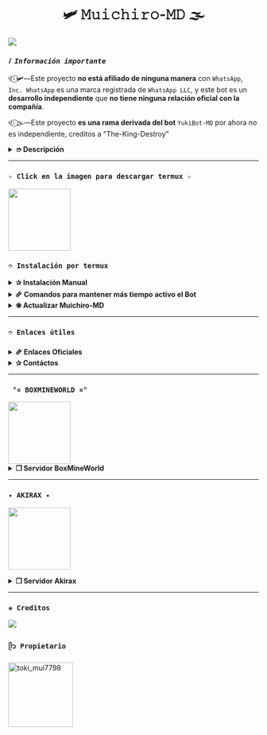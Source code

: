 <h1 align="center">🛩️ 𝙼𝚞𝚒𝚌𝚑𝚒𝚛𝚘-𝙼𝙳 🌫️</h1>

<img src= "https://files.catbox.moe/yosw7q.jpg">
</p>

### *`❕️ Información importante`*
୧⍤⃝🛩️—Este proyecto **no está afiliado de ninguna manera** con `WhatsApp`, `Inc. WhatsApp` es una marca registrada de `WhatsApp LLC`, y este bot es un **desarrollo independiente** que **no tiene ninguna relación oficial con la compañía**.

୧⍤⃝🌫️—Este proyecto **es una rama derivada del bot** `YukiBot-MD` por ahora no es independiente, creditos a "The-King-Destroy"
<details>
<summary><b> ➮ Descripción</b></summary>

୧⍤⃝❄️—Tokito Bot es un bot de WhatsApp multifuncional basado en `baileys`. Este bot ofrece una variedad de características para mejorar tu experiencia en WhatsApp.

#### Características
୧⍤⃝💍—Configuración avanzada de grupos 
Bienvenidas personalizadas  
Herramientas útiles  
Juegos RPG (Gacha y Economía)  
Funciones de Inteligencia Artificial  
Descargas y búsquedas multi-plataforma  
Sub-Bots (JadiBot)  
Extensiones adicionales
</details>

---

### **`✧ Click en la imagen para descargar termux ✧`**
<a
href="https://f-droid.org/es/packages/com.termux/"><img src="https://qu.ax/finc.jpg" height="125px"></a> 

### **`➮ Instalación por termux`**
<details>
<summary><b>✰ Instalación Manual</b></summary>

> *Comandos para instalar de forma manual*
```bash
termux-setup-storage
```
```bash
apt update && apt upgrade && pkg install -y git nodejs ffmpeg imagemagick yarn
```
```bash
git clone https://github.com/The-King-Destroy/YukiBot-MD && cd YukiBot-MD
```
```bash
yarn install
```
```bash
npm install
```
```bash
npm start
```
> *Si aparece **(Y/I/N/O/D/Z) [default=N] ?** use la letra **"y"** y luego **"ENTER"** para continuar con la instalación.*
</details>

<details>
  <summary><b>🜸 Comandos para mantener más tiempo activo el Bot</b></summary>

> *Ejecutar estos comandos dentro de la carpeta Muichiro-MD*
```bash
termux-wake-lock && npm i -g pm2 && pm2 start index.js && pm2 save && pm2 logs 
``` 
#### Opciones Disponibles
> *Esto eliminará todo el historial que hayas establecido con PM2:*
```bash 
pm2 delete index
``` 
> *Si tienes cerrado Termux y quiere ver de nuevo la ejecución use:*
```bash 
pm2 logs 
``` 
> *Si desea detener la ejecución de Termux use:*
```bash 
pm2 stop index
``` 
> *Si desea iniciar de nuevo la ejecución de Termux use:*
```bash 
pm2 start index
```
---- 
### En caso de detenerse
> _Si despues que ya instalastes el bot y termux te salta en blanco, se fue tu internet o reiniciaste tu celular, solo realizaras estos pasos:_
```bash
cd && cd YukiBot-MD && npm start
```
----
### Obtener nuevo código QR 
> *Detén el bot, haz click en el símbolo (ctrl) [default=z] usar la letra "z" + "ENTER" hasta que salga algo verdes similar a: `YukiBot-MD $`*
> **Escribe los siguientes comandos uno x uno :**
```bash 
cd && cd YukiBot-MD && rm -rf sessions/Principal && npm run qr
```
----
### Obtener nuevo código de teléfono 
```bash 
cd && cd YukiBot-MD && rm -rf sessions/Principal && npm run code
```
</details>

<details>
<summary><b>❀ Actualizar Muichiro-MD</b></summary>

> **Utiliza esta opción únicamente si deseas actualizar a la última versión de YukiBot. Hemos implementado un método ingenioso mediante comandos para realizar la actualización, pero ten en cuenta que al usarla se eliminarán todos los archivos de la versión actual y se reemplazarán con los de la nueva versión. Solo se conservará la base de datos, por lo que será necesario volver a vincular el Bot.**  

**Comandos para actualizar YukiBot-MD de forma automática**

```bash
grep -q 'bash\|wget' <(dpkg -l) || apt install -y bash wget && wget -O - https://raw.githubusercontent.com/DevAlexJs/SakuraBot-MD/master/termux.sh | bash 
```
**✰ Volverte owner del Bot**

*Si después de instalar el bot e iniciar la sesión (deseas poner tu número es la lista de owner pon este comando:*

```bash
cd && cd YukiBot-MD && nano settings.js
```
#### Para que no pierda su progreso en YukiBot, estos comandos realizarán un respaldo de su `database.json` y se agregará a la versión más reciente.
> *Estos comandos solo funcionan para TERMUX, REPLIT, LINUX*
</details>

---
### **`➮ Enlaces útiles`**

<details>
<summary><b> 🜸 Enlaces Oficiales </b></summary>

 * Canal Oficial  [`¡Click aquí!`](https://whatsapp.com/channel/0029VbBFWP0Lo4hgc1cjlC0M)
* Grupo Oficial [`¡Click aquí!`](https://chat.whatsapp.com/E7foYUiRVDQ4FSRwolDNzG?mode=wwt)
* Comunidad Oficial [`¡Click aquí!`](https://chat.whatsapp.com/ECZeU9ipYKlIeTxzdjvtgW?mode=wwt)
</details>

<details>
<summary><b> ✰ Contáctos</b></summary>

* WhatsApp: [`Aquí`](https://wa.me/573004828388)
* Correo: [`Aquí`](thekingdestroy507@gmail.com)
</details>

---

### **` °¤ BOXMINEWORLD ¤°`**

<a href="https://boxmineworld.com">
  <img width="125px" src="https://i.imgur.com/allAyd4.png"/>
</a>

<details>
 <summary><b> ❒ Servidor BoxMineWorld</b></summary>

* Pagina Oficial: [`Boxmineworld`](https://boxmineworld.com)
* Tutorial - Crear cuenta en la Dashboard: [`Dashboard`](https://www.youtube.com/watch?v=ZAwBLuNmIlI)
* Dashboard: [`Dash`](https://dash.boxmineworld.com)
* Panel: [`Aquí`](https://panel.boxmineworld.com)
* Dudas sobre el Host: [`Discord`](https://discord.gg/84qsr4v)
* Canal de WhatsApp: [`Aquí`](https://whatsapp.com/channel/0029Va71C1q2UPBOICnxu83r)

</details>

---

### **`✦ AKIRAX ✦`**

<a
href="https://home.akirax.net"><img src="https://raw.githubusercontent.com/The-King-Destroy/Adiciones/main/Contenido/1748713078525.jpeg" height="125px"></a>

<details>
<summary><b> ❒ Servidor Akirax</b></summary>

* Dashboard : [`Dash`](https://home.akirax.net)
* Panel : [`Panel`](https://console.akirax.net)
* Canal de WhatsApp : [`Aqui`](https://whatsapp.com/channel/0029VbBCchVDJ6H6prNYfz2z)
* Grupo Oficial : [`Aquí`](https://chat.whatsapp.com/JxSZTFJN9J20TnsH7KsKTA)

</details>

---

### **`❀ Creditos`**
<a href="https://github.com/The-King-Destroy">
<img src="https://github.com/The-King-Destroy" /> 
</a>

### **`ᥫ᭡ Propietario`**
<a
href="https://github.com/bakukats07"><img src="https://github.com/bakukats07.png" width="130" height="130" alt="toki_mui7798
"/></a>
